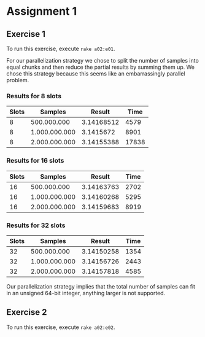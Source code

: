 # Assignment 1

## Exercise 1

To run this exercise, execute `rake a02:e01`.

For our parallelization strategy we chose to split the number of samples into equal chunks and then reduce the partial results by summing them up. We chose this strategy because this seems like an embarrassingly parallel problem.

### Results for 8 slots

| Slots | Samples       | Result     | Time  |
|-------|---------------|------------|-------|
| 8     |   500.000.000 | 3.14168512 | 4579  |
| 8     | 1.000.000.000 | 3.1415672  | 8901  |
| 8     | 2.000.000.000 | 3.14155388 | 17838 |

### Results for 16 slots

| Slots | Samples       | Result     | Time |
|-------|---------------|------------|------|
| 16    |   500.000.000 | 3.14163763 | 2702 |
| 16    | 1.000.000.000 | 3.14160268 | 5295 |
| 16    | 2.000.000.000 | 3.14159683 | 8919 |

### Results for 32 slots

| Slots | Samples       | Result     | Time |
|-------|---------------|------------|------|
| 32    |   500.000.000 | 3.14150258 | 1354 |
| 32    | 1.000.000.000 | 3.14156726 | 2443 |
| 32    | 2.000.000.000 | 3.14157818 | 4585 |

Our parallelization strategy implies that the total number of samples can fit in an unsigned 64-bit integer, anything larger is not supported.

## Exercise 2

To run this exercise, execute `rake a02:e02`.

